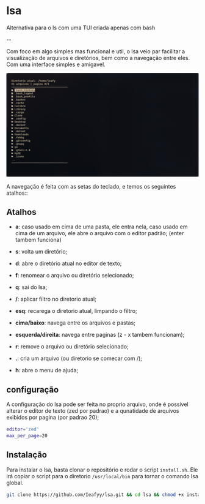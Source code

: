 # lsa
Alternativa para o ls com uma TUI criada apenas com bash

--

Com foco em algo simples mas funcional e util, o lsa veio
par facilitar a visualização de arquivos e diretórios, bem
como a navegação entre eles. Com uma interface simples e amigavel.

![Imagem do lsa](images/img1.png)

A navegação é feita com as setas do teclado, e temos os seguintes atalhos::

## Atalhos

- **a**: caso usado em cima de uma pasta, ele entra nela,
caso usado em cima de um arquivo, ele abre o arquivo com o editor padrão; (enter tambem funciona)

- **s**: volta um diretório;

- **d**: abre o diretório atual no editor de texto;

- **f**: renomear o arquivo ou diretório selecionado;

- **q**: sai do lsa;

- **/**: aplicar filtro no diretorio atual;

- **esq**: recarega o diretorio atual, limpando o filtro;

- **cima/baixo**: navega entre os arquivos e pastas;

- **esquerda/direita**: navega entre paginas (z - x tambem funcionam);

- **r**: remove o arquivo ou diretório selecionado;

- **.**: cria um arquivo (ou diretorio se comecar com /);

- **h**: abre o menu de ajuda;

## configuração

A configuração do lsa pode ser feita no proprio arquivo,
onde é possivel alterar o editor de texto (zed por padrao) e a
qunatidade de arquivos exibidos por pagina (por padrao 20);

```bash
editor='zed'
max_per_page=20
```

## Instalação

Para instalar o lsa, basta clonar o repositório e rodar o script
`install.sh`. Ele irá copiar o script para o diretorio
`/usr/local/bin` para tornar o comando lsa global.

```bash
git clone https://github.com/Ieafyy/lsa.git && cd lsa && chmod +x install.sh && ./install.sh
```
